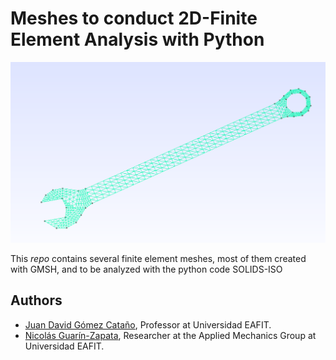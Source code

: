 # Meshes to conduct 2D-Finite Element Analysis with Python

![Wrench under bending.](./docs/img/llave.png)


This _repo_ contains several finite element meshes, most of them created with GMSH, and to be analyzed with the python code
SOLIDS-ISO
## Authors
- [Juan David Gómez Cataño](http://www.eafit.edu.co/docentes-investigadores/Paginas/juan-gomez.aspx),
    Professor at Universidad EAFIT.
- [Nicolás Guarín-Zapata](https://github.com/nicoguaro),
    Researcher at the Applied Mechanics Group at Universidad EAFIT.
